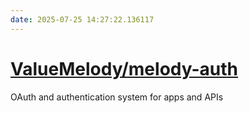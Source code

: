 ```yaml
---
date: 2025-07-25 14:27:22.136117
---
```


# [ValueMelody/melody-auth](https://github.com/ValueMelody/melody-auth)

OAuth and authentication system for apps and APIs